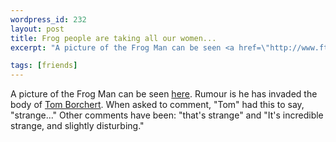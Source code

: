 ```yaml
--- 
wordpress_id: 232
layout: post
title: Frog people are taking all our women...
excerpt: "A picture of the Frog Man can be seen <a href=\"http://www.ftmax.com/images/mackin2.gif\">here</a>.  Rumour is he has invaded the body of <a href=\"http://www.borchert.com/tom/\">Tom Borchert</a>.  When asked to comment, \"Tom\" had this to say, \"strange...\"  Other comments have been: \"that's strange\" and \"It's incredible strange, and slightly disturbing.\""

tags: [friends]
---
```


A picture of the Frog Man can be seen <a href="http://www.ftmax.com/images/mackin2.gif">here</a>.  Rumour is he has invaded the body of <a href="http://www.borchert.com/tom/">Tom Borchert</a>.  When asked to comment, "Tom" had this to say, "strange..."  Other comments have been: "that's strange" and "It's incredible strange, and slightly disturbing."
